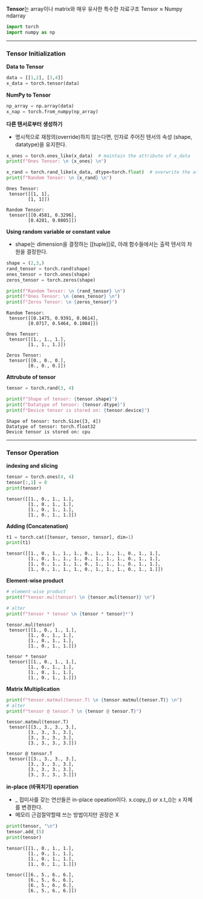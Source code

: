 **Tensor**는 array이나 matrix와 매우 유사한 특수한 자료구조
Tensor ≈ Numpy ndarray

```python
import torch
import numpy as np
```

***
### Tensor Initialization

**Data to Tensor**

```python
data = [[1,2], [3,4]]
x_data = torch.tensor(data)
```

**NumPy to Tensor**

```python
np_array = np.array(data)
x_nap = torch.from_numpy(np_array)
```

**다른 텐서로부터 생성하기**
- 명시적으로 재정의(override)하지 않는다면, 인자로 주어진 텐서의 속성 (shape, datatype)을 유지한다.

```python
x_ones = torch.ones_like(x_data)  # maintain the attribute of x_data
print(f"Ones Tensor: \n {x_ones} \n")

x_rand = torch.rand_like(x_data, dtype=torch.float)  # overwrite the attribute of x_data
print(f"Random Tensor: \n {x_rand} \n")
```
```
Ones Tensor:
 tensor([[1, 1],
        [1, 1]])

Random Tensor:
 tensor([[0.4581, 0.3296],
        [0.4281, 0.0805]])
```

**Using random variable or constant value**
- shape는 dimension을 결정하는 [[tuple]]로, 아래 함수들에서는 출력 텐서의 차원을 결정한다. 

```python
shape = (2,3,)
rand_tensor = torch.rand(shape)
ones_tensor = torch.ones(shape)
zeros_tensor = torch.zeros(shape)

print(f"Random Tensor: \n {rand_tensor} \n")
print(f"Ones Tensor: \n {ones_tensor} \n")
print(f"Zeros Tensor: \n {zeros_tensor}")
```
```
Random Tensor:
 tensor([[0.1475, 0.9391, 0.0614],
        [0.0717, 0.5464, 0.1084]])

Ones Tensor:
 tensor([[1., 1., 1.],
        [1., 1., 1.]])

Zeros Tensor:
 tensor([[0., 0., 0.],
        [0., 0., 0.]])
```

**Attrubute of tensor**
```python
tensor = torch.rand(3, 4)

print(f"Shape of tensor: {tensor.shape}")
print(f"Datatype of tensor: {tensor.dtype}")
print(f"Device tensor is stored on: {tensor.device}")
```
```
Shape of tensor: torch.Size([3, 4])
Datatype of tensor: torch.float32
Device tensor is stored on: cpu
```

***
### Tensor Operation

**indexing and slicing**
```python
tensor = torch.ones(4, 4)
tensor[:,1] = 0
print(tensor)
```
```
tensor([[1., 0., 1., 1.],
        [1., 0., 1., 1.],
        [1., 0., 1., 1.],
        [1., 0., 1., 1.]])
```

**Adding (Concatenation)**
```python
t1 = torch.cat([tensor, tensor, tensor], dim=1)
print(t1)
```
```
tensor([[1., 0., 1., 1., 1., 0., 1., 1., 1., 0., 1., 1.],
        [1., 0., 1., 1., 1., 0., 1., 1., 1., 0., 1., 1.],
        [1., 0., 1., 1., 1., 0., 1., 1., 1., 0., 1., 1.],
        [1., 0., 1., 1., 1., 0., 1., 1., 1., 0., 1., 1.]])
```

**Element-wise product**
```python
# element-wise product
print(f"tensor.mul(tensor) \n {tensor.mul(tensor)} \n")

# alter
print(f"tensor * tensor \n {tensor * tensor}*")
```
```
tensor.mul(tensor)
 tensor([[1., 0., 1., 1.],
        [1., 0., 1., 1.],
        [1., 0., 1., 1.],
        [1., 0., 1., 1.]])

tensor * tensor
 tensor([[1., 0., 1., 1.],
        [1., 0., 1., 1.],
        [1., 0., 1., 1.],
        [1., 0., 1., 1.]])
```

**Matrix Multiplication**
```python
print(f"tensor.matmul(tensor.T) \n {tensor.matmul(tensor.T)} \n")
# alter
print(f"tensor @ tensor.T \n {tensor @ tensor.T}")
```
```
tensor.matmul(tensor.T)
 tensor([[3., 3., 3., 3.],
        [3., 3., 3., 3.],
        [3., 3., 3., 3.],
        [3., 3., 3., 3.]])

tensor @ tensor.T
 tensor([[3., 3., 3., 3.],
        [3., 3., 3., 3.],
        [3., 3., 3., 3.],
        [3., 3., 3., 3.]])
```

**in-place (바꿔치기) operation**
- _ 접미사를 갖는 연산들은 in-place opeation이다. x.copy_() or x.t_()는 x 자체를 변경한다.
- 메모리 근검절약할때 쓰는 방법이지만 권장은 X
```python
print(tensor, "\n")
tensor.add_(5)
print(tensor)
```
```
tensor([[1., 0., 1., 1.],
        [1., 0., 1., 1.],
        [1., 0., 1., 1.],
        [1., 0., 1., 1.]])

tensor([[6., 5., 6., 6.],
        [6., 5., 6., 6.],
        [6., 5., 6., 6.],
        [6., 5., 6., 6.]])
```